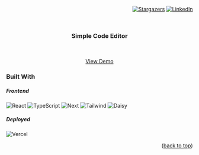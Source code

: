 <a name="readme-top"></a>

<div align="right">

[![Stargazers][stars-shield]][stars-url]
[![LinkedIn][linkedin-shield]][linkedin-url]
    
</div>


<br />
<div align="center">

  <h3 align="center">Simple Code Editor</h3>

  <p align="center">
    <br />
    <br />
    <a href="https://code-editor-six-beige.vercel.app/">View Demo</a>
  </p>
</div>

### Built With

<h5>Frontend</h5>

![React]
![TypeScript]
![Next]
![Tailwind]
![Daisy]

<h5>Deployed</h5>

![Vercel]


<p align="right">(<a href="#readme-top">back to top</a>)</p>


<!-- MARKDOWN LINKS & IMAGES -->
<!-- https://www.markdownguide.org/basic-syntax/#reference-style-links -->
[stars-shield]: https://img.shields.io/github/stars/DagnaSchmidt/boring-stories.svg?style=for-the-badge
[stars-url]: https://github.com/DagnaSchmidt/boring-stories/stargazers
[linkedin-shield]: https://img.shields.io/badge/-LinkedIn-black.svg?style=for-the-badge&logo=linkedin&colorB=555
[linkedin-url]: https://linkedin.com/in/dagna-schmidt-90ba37207
[React]: https://img.shields.io/badge/React-20232A?style=for-the-badge&logo=react&logoColor=61DAFB
[TypeScript]: https://img.shields.io/badge/TypeScript-007ACC?style=for-the-badge&logo=typescript&logoColor=white
[Next]: https://img.shields.io/badge/next%20js-000000?style=for-the-badge&logo=nextdotjs&logoColor=white
[Tailwind]: https://img.shields.io/badge/Tailwind_CSS-38B2AC?style=for-the-badge&logo=tailwind-css&logoColor=white
[Daisy]: https://img.shields.io/badge/daisyUI-1ad1a5?style=for-the-badge&logo=daisyui&logoColor=white
[Vercel]: https://img.shields.io/badge/Vercel-000000?style=for-the-badge&logo=vercel&logoColor=white
